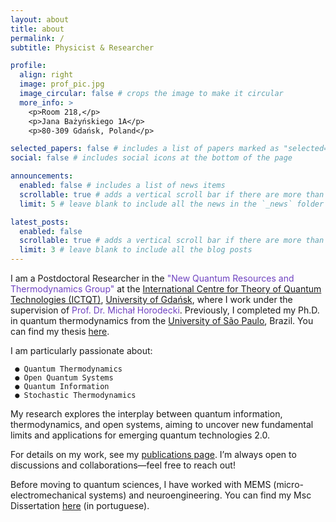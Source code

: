 ```yaml
---
layout: about
title: about
permalink: /
subtitle: Physicist & Researcher

profile:
  align: right
  image: prof_pic.jpg
  image_circular: false # crops the image to make it circular
  more_info: >
    <p>Room 218,</p>
    <p>Jana Bażyńskiego 1A</p>
    <p>80-309 Gdańsk, Poland</p>

selected_papers: false # includes a list of papers marked as "selected={true}"
social: false # includes social icons at the bottom of the page

announcements:
  enabled: false # includes a list of news items
  scrollable: true # adds a vertical scroll bar if there are more than 3 news items
  limit: 5 # leave blank to include all the news in the `_news` folder

latest_posts:
  enabled: false
  scrollable: true # adds a vertical scroll bar if there are more than 3 new posts items
  limit: 3 # leave blank to include all the blog posts
---
```


I am a Postdoctoral Researcher in the <span style="color: #6f42c1;">"New Quantum Resources and Thermodynamics Group"</span> at the [International Centre for Theory of Quantum Technologies (ICTQT)](https://ictqt.ug.edu.pl), [University of Gdańsk](https://en.ug.edu.pl), where I work under the supervision of <span style="color: #6f42c1;">Prof. Dr. Michał Horodecki</span>. Previously, I completed my Ph.D. in quantum thermodynamics from the [University of São Paulo](https://www5.usp.br/english/institutional/), Brazil. You can find my thesis [here](https://arxiv.org/abs/2211.07439).

I am particularly passionate about:

     ● Quantum Thermodynamics
     ● Open Quantum Systems
     ● Quantum Information
     ● Stochastic Thermodynamics

My research explores the interplay between quantum information, thermodynamics, and open systems, aiming to uncover new fundamental limits and applications for emerging quantum technologies 2.0.

For details on my work, see my [publications page](/publications/). I’m always open to discussions and collaborations—feel free to reach out!

Before moving to quantum sciences, I have worked with MEMS (micro-electromechanical systems) and neuroengineering. You can find my Msc Dissertation [here](https://repositorio.unicamp.br/Acervo/Detalhe/965393) (in portuguese).
